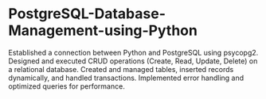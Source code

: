 # PostgreSQL-Database-Management-using-Python
Established a connection between Python and PostgreSQL using psycopg2.
Designed and executed CRUD operations (Create, Read, Update, Delete) on a relational database. 
Created and managed tables, inserted records dynamically, and handled transactions. 
Implemented error handling and optimized queries for performance.
